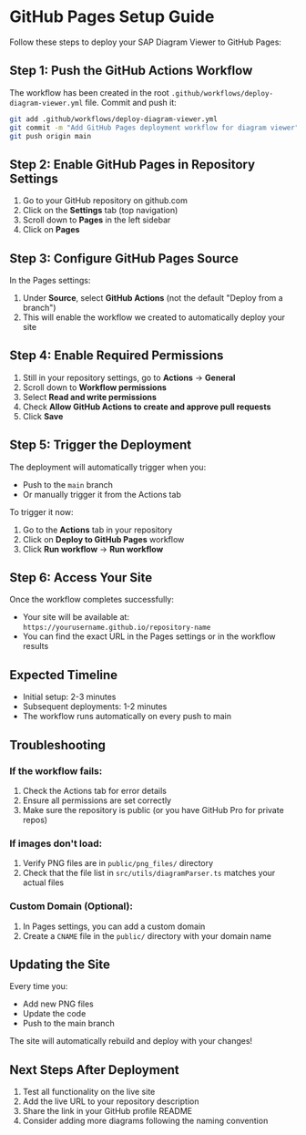 # GitHub Pages Setup Guide

Follow these steps to deploy your SAP Diagram Viewer to GitHub Pages:

## Step 1: Push the GitHub Actions Workflow

The workflow has been created in the root `.github/workflows/deploy-diagram-viewer.yml` file. 
Commit and push it:

```bash
git add .github/workflows/deploy-diagram-viewer.yml
git commit -m "Add GitHub Pages deployment workflow for diagram viewer"
git push origin main
```

## Step 2: Enable GitHub Pages in Repository Settings

1. Go to your GitHub repository on github.com
2. Click on the **Settings** tab (top navigation)
3. Scroll down to **Pages** in the left sidebar
4. Click on **Pages**

## Step 3: Configure GitHub Pages Source

In the Pages settings:

1. Under **Source**, select **GitHub Actions** (not the default "Deploy from a branch")
2. This will enable the workflow we created to automatically deploy your site

## Step 4: Enable Required Permissions

1. Still in your repository settings, go to **Actions** → **General**
2. Scroll down to **Workflow permissions**
3. Select **Read and write permissions**
4. Check **Allow GitHub Actions to create and approve pull requests**
5. Click **Save**

## Step 5: Trigger the Deployment

The deployment will automatically trigger when you:
- Push to the `main` branch
- Or manually trigger it from the Actions tab

To trigger it now:
1. Go to the **Actions** tab in your repository
2. Click on **Deploy to GitHub Pages** workflow
3. Click **Run workflow** → **Run workflow**

## Step 6: Access Your Site

Once the workflow completes successfully:
- Your site will be available at: `https://yourusername.github.io/repository-name`
- You can find the exact URL in the Pages settings or in the workflow results

## Expected Timeline

- Initial setup: 2-3 minutes
- Subsequent deployments: 1-2 minutes
- The workflow runs automatically on every push to main

## Troubleshooting

### If the workflow fails:
1. Check the Actions tab for error details
2. Ensure all permissions are set correctly
3. Make sure the repository is public (or you have GitHub Pro for private repos)

### If images don't load:
1. Verify PNG files are in `public/png_files/` directory
2. Check that the file list in `src/utils/diagramParser.ts` matches your actual files

### Custom Domain (Optional):
1. In Pages settings, you can add a custom domain
2. Create a `CNAME` file in the `public/` directory with your domain name

## Updating the Site

Every time you:
- Add new PNG files
- Update the code
- Push to the main branch

The site will automatically rebuild and deploy with your changes!

## Next Steps After Deployment

1. Test all functionality on the live site
2. Add the live URL to your repository description
3. Share the link in your GitHub profile README
4. Consider adding more diagrams following the naming convention
